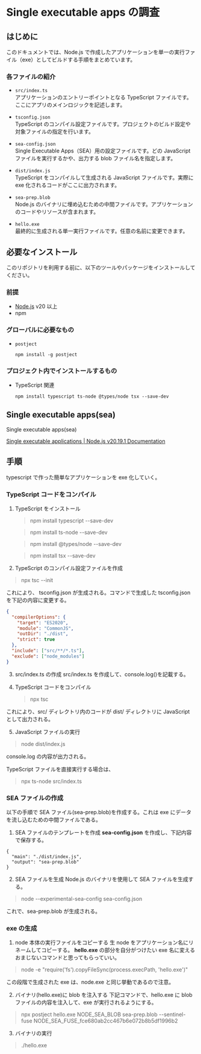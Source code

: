 # Single executable apps の調査

## はじめに

このドキュメントでは、Node.js で作成したアプリケーションを単一の実行ファイル（exe）としてビルドする手順をまとめています。

### 各ファイルの紹介

- `src/index.ts`  
   アプリケーションのエントリーポイントとなる TypeScript ファイルです。ここにアプリのメインロジックを記述します。

- `tsconfig.json`  
   TypeScript のコンパイル設定ファイルです。プロジェクトのビルド設定や対象ファイルの指定を行います。

- `sea-config.json`  
   Single Executable Apps（SEA）用の設定ファイルです。どの JavaScript ファイルを実行するかや、出力する blob ファイル名を指定します。

- `dist/index.js`  
   TypeScript をコンパイルして生成される JavaScript ファイルです。実際に exe 化されるコードがここに出力されます。

- `sea-prep.blob`  
   Node.js のバイナリに埋め込むための中間ファイルです。アプリケーションのコードやリソースが含まれます。

- `hello.exe`  
   最終的に生成される単一実行ファイルです。任意の名前に変更できます。

## 必要なインストール

このリポジトリを利用する前に、以下のツールやパッケージをインストールしてください。

### 前提

- [Node.js](https://nodejs.org/) v20 以上
- npm

### グローバルに必要なもの

- `postject`
  ```
  npm install -g postject
  ```

### プロジェクト内でインストールするもの

- TypeScript 関連
  ```
  npm install typescript ts-node @types/node tsx --save-dev
  ```

## Single executable apps(sea)

Single executable apps(sea)

[Single executable applications | Node.js v20.19.1 Documentation](https://nodejs.org/dist/latest-v20.x/docs/api/single-executable-applications.html#single-executable-applications)

## 手順

typescript で作った簡単なアプリケーションを exe 化していく。

### TypeScript コードをコンパイル

1. TypeScript をインストール

   > npm install typescript --save-dev

   > npm install ts-node --save-dev

   > npm install @types/node --save-dev

   > npm install tsx --save-dev

2. TypeScript のコンパイル設定ファイルを作成

> npx tsc --init

これにより、 tsconfig.json が生成される。コマンドで生成した tsconfig.json を下記の内容に変更する。

```json
{
  "compilerOptions": {
    "target": "ES2020",
    "module": "CommonJS",
    "outDir": "./dist",
    "strict": true
  },
  "include": ["src/**/*.ts"],
  "exclude": ["node_modules"]
}
```

3. src/index.ts の作成
   src/index.ts を作成して、console.log()を記載する。

4. TypeScript コードをコンパイル
   > npx tsc

これにより、src/ ディレクトリ内のコードが dist/ ディレクトリに JavaScript として出力される。

5. JavaScript ファイルの実行

> node dist/index.js

console.log の内容が出力される。

TypeScript ファイルを直接実行する場合は、

> npx ts-node src/index.ts

### SEA ファイルの作成

以下の手順で SEA ファイル(sea-prep.blob)を作成する。これは exe にデータを流し込むための中間ファイルである。

1. SEA ファイルのテンプレートを作成
   **sea-config.json** を作成し、下記内容で保存する。

```
{
  "main": "./dist/index.js",
  "output": "sea-prep.blob"
}
```

2. SEA ファイルを生成
   Node.js のバイナリを使用して SEA ファイルを生成する。

> node --experimental-sea-config sea-config.json

これで、sea-prep.blob が生成される。

### exe の生成

1. node 本体の実行ファイルをコピーする
   生 node をアプリケーション名にリネームしてコピーする。
   **hello.exe** の部分を自分がつけたい exe 名に変えるおまじないコマンドと思ってもらっていい。

> node -e "require('fs').copyFileSync(process.execPath, 'hello.exe')"

この段階で生成された exe は、node.exe と同じ挙動であるので注意。

2. バイナリ(hello.exe)に blob を注入する
   下記コマンドで、hello.exe に blob ファイルの内容を注入して、exe が実行されるようにする。

> npx postject hello.exe NODE_SEA_BLOB sea-prep.blob --sentinel-fuse NODE_SEA_FUSE_fce680ab2cc467b6e072b8b5df1996b2

3. バイナリの実行

> ./hello.exe

